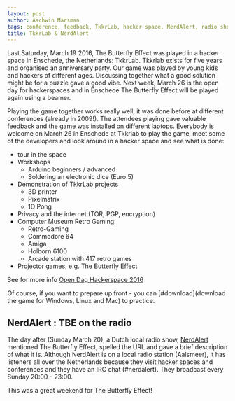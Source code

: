 ```yaml
---
layout: post
author: Aschwin Marsman
tags: conference, feedback, TkkrLab, hacker space, NerdAlert, radio show, publicity
title: TkkrLab & NerdAlert
---
```


Last Saturday, March 19 2016, The Butterfly Effect was played in a hacker space in Enschede, the Netherlands: TkkrLab. Tkkrlab exists for five years and organised an anniversary party. Our game was played by young kids and hackers of different ages. Discussing together what a good solution might be for a puzzle gave a good vibe. Next week, March 26 is the open day for hackerspaces and in Enschede The Butterfly Effect will be played again using a beamer.

Playing the game together works really well, it was done before at different conferences (already in 2009!). The attendees playing gave valuable feedback and the game was installed on different laptops. Everybody is welcome on March 26 in Enschede at Tkkrlab to play the game, meet some of the developers and look around in a hacker space and see what is done:

* tour in the space
* Workshops
    * Arduino beginners / advanced
    * Soldering an electronic dice (Euro 5)
* Demonstration of TkkrLab projects
    * 3D printer
    * Pixelmatrix
    * 1D Pong
* Privacy and the internet (TOR, PGP, encryption)
* Computer Museum Retro Gaming:
    * Retro-Gaming
    * Commodore 64
    * Amiga
    * Holborn 6100
    * Arcade station with 417 retro games
* Projector games, e.g. The Butterfly Effect

See for more info [Open Dag Hackerspace 2016](https://tkkrlab.nl/wiki/OpenDag_Hackerspaces_2016)

Of course, if you want to prepare up front - you can [#download](download the game for Windows, Linux and Mac) to practice.

## NerdAlert : TBE on the radio

The day after (Sunday March 20), a Dutch local radio show, [NerdAlert](https://www.facebook.com/nerdalertradio) mentioned The Butterfly Effect, spelled the URL and gave a brief description of what it is. Although NerdAlert is on a local radio station (Aalsmeer), it has listeners all over the Netherlands because they visit hacker spaces and conferences and they have an IRC chat (#nerdalert). They broadcast every Sunday 20:00 - 23:00.


This was a great weekend for The Butterfly Effect!
